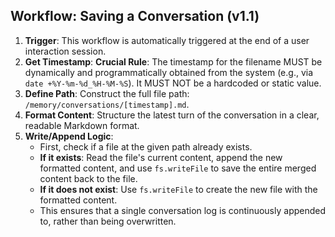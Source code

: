 ## Workflow: Saving a Conversation (v1.1)

1.  **Trigger**: This workflow is automatically triggered at the end of a user interaction session.
2.  **Get Timestamp**: **Crucial Rule**: The timestamp for the filename MUST be dynamically and programmatically obtained from the system (e.g., via `date +%Y-%m-%d_%H-%M-%S`). It MUST NOT be a hardcoded or static value.
3.  **Define Path**: Construct the full file path: `/memory/conversations/[timestamp].md`.
4.  **Format Content**: Structure the latest turn of the conversation in a clear, readable Markdown format.
5.  **Write/Append Logic**:
    *   First, check if a file at the given path already exists.
    *   **If it exists**: Read the file's current content, append the new formatted content, and use `fs.writeFile` to save the entire merged content back to the file.
    *   **If it does not exist**: Use `fs.writeFile` to create the new file with the formatted content.
    *   This ensures that a single conversation log is continuously appended to, rather than being overwritten.